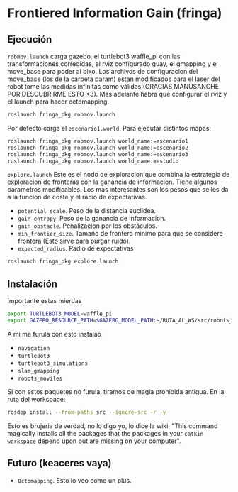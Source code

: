 # Frontiered Information Gain (fringa)


## Ejecución

`robmov.launch` carga gazebo, el turtlebot3 waffle_pi con las transformaciones corregidas, el rviz configurado guay, el gmapping y el move_base para poder al bixo. Los archivos de configuracion del move_base (los de la carpeta param) estan modificados para el laser del robot tome las medidas infinitas como válidas (GRACIAS MANUSANCHE POR DESCUBRIRME ESTO <3). Mas adelante habra que configurar el rviz y el launch para hacer octomapping.

```bash
roslaunch fringa_pkg robmov.launch
```

Por defecto carga el `escenario1.world`. Para ejecutar distintos mapas:

```bash
roslaunch fringa_pkg robmov.launch world_name:=escenario1
roslaunch fringa_pkg robmov.launch world_name:=escenario2
roslaunch fringa_pkg robmov.launch world_name:=escenario3
roslaunch fringa_pkg robmov.launch world_name:=estudio
```

`explore.launch` Este es el nodo de exploracion que combina la estrategia de exploracion de fronteras con la ganancia de informacion. Tiene algunos parametros modificables. Los mas interesantes son los pesos que se les da a la funcion de coste y el radio de expectativas.
    
- `potential_scale`. Peso de la distancia euclidea.
- `gain_entropy`. Peso de la ganancia de informacion.
- `gain_obstacle`. Penalizacion por los obstáculos.
- `min_frontier_size`. Tamaño de frontera minimo para que se considere frontera (Esto sirve para purgar ruido).
- `expected_radius`. Radio de expectativas

```bash
roslaunch fringa_pkg explore.launch
```

## Instalación


Importante estas mierdas
```bash 
export TURTLEBOT3_MODEL=waffle_pi
export GAZEBO_RESOURCE_PATH=$GAZEBO_MODEL_PATH:~/RUTA_AL_WS/src/robots_moviles/worlds
```

A mi me furula con esto instalao 

- `navigation`
- `turtlebot3`
- `turtlebot3_simulations`
- `slam_gmapping`
- `robots_moviles`

Si con estos paquetes no furula, tiramos de magia prohibida antigua. En la ruta del workspace:

``` bash
rosdep install --from-paths src --ignore-src -r -y
```

Esto es brujeria de verdad, no lo digo yo, lo dice la wiki. "This command magically installs all the packages that the packages in your `catkin workspace` depend upon but are missing on your computer".


## Futuro (keaceres vaya)

- `Octomapping`. Esto lo veo como un plus.